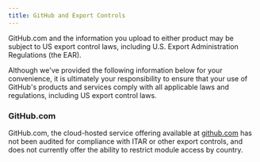 ```yaml
---
title: GitHub and Export Controls
---
```


GitHub.com and the information you upload to either product may be subject to US export control laws, including U.S. Export Administration Regulations (the EAR).

Although we've provided the following information below for your convenience, it is ultimately your responsibility to ensure that your use of GitHub's products and services comply with all applicable laws and regulations, including US export control laws.

### GitHub.com

GitHub.com, the cloud-hosted service offering available at [github.com](https://github.com) has not been audited for compliance with ITAR or other export controls, and does not currently offer the ability to restrict module access by country.
